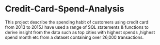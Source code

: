 # Credit-Card-Spend-Analysis
This project describe the spending habit of customers using credit card from 2013 to 2015.I have used a range of SQL statements & functions to derive insight from the data such as top cities with highest spends ,highest spend month etc from a dataset containing over 26,000 transactions. 
